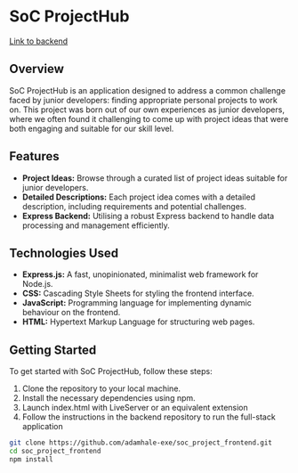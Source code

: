 # SoC ProjectHub

[Link to backend](https://github.com/adamhale-exe/soc_projecthub_backend)

## Overview

SoC ProjectHub is an application designed to address a common challenge faced by junior developers: finding appropriate personal projects to work on. This project was born out of our own experiences as junior developers, where we often found it challenging to come up with project ideas that were both engaging and suitable for our skill level.

## Features

- **Project Ideas:** Browse through a curated list of project ideas suitable for junior developers.
- **Detailed Descriptions:** Each project idea comes with a detailed description, including requirements and potential challenges.
- **Express Backend:** Utilising a robust Express backend to handle data processing and management efficiently.

## Technologies Used

- **Express.js:** A fast, unopinionated, minimalist web framework for Node.js.
- **CSS:** Cascading Style Sheets for styling the frontend interface.
- **JavaScript:** Programming language for implementing dynamic behaviour on the frontend.
- **HTML:** Hypertext Markup Language for structuring web pages.

## Getting Started

To get started with SoC ProjectHub, follow these steps:

1. Clone the repository to your local machine.
2. Install the necessary dependencies using npm.
3. Launch index.html with LiveServer or an equivalent extension
4. Follow the instructions in the backend repository to run the full-stack application

```bash
git clone https://github.com/adamhale-exe/soc_project_frontend.git
cd soc_project_frontend
npm install
